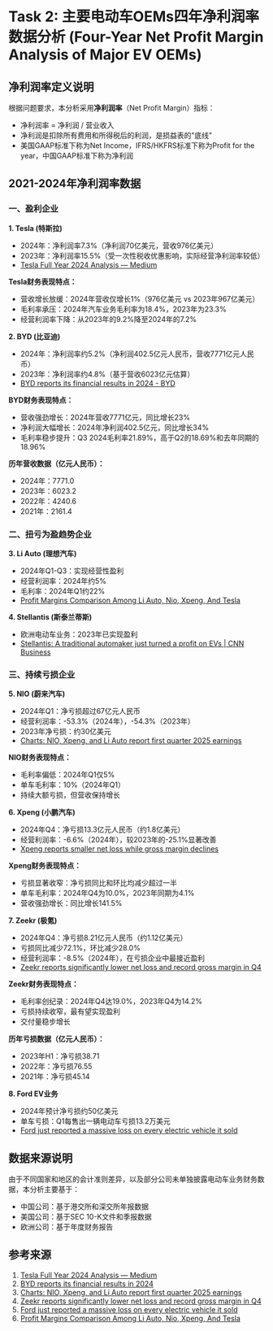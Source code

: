 # Task 2: 主要电动车OEMs四年净利润率数据分析 (Four-Year Net Profit Margin Analysis of Major EV OEMs)

## 净利润率定义说明

根据问题要求，本分析采用**净利润率**（Net Profit Margin）指标：
- 净利润率 = 净利润 / 营业收入
- 净利润是扣除所有费用和所得税后的利润，是损益表的"底线"
- 美国GAAP标准下称为Net Income，IFRS/HKFRS标准下称为Profit for the year，中国GAAP标准下称为净利润

## 2021-2024年净利润率数据

### 一、盈利企业

**1. Tesla (特斯拉)**
- 2024年：净利润率7.3%（净利润70亿美元，营收976亿美元）
- 2023年：净利润率15.5%（受一次性税收优惠影响，实际经营净利润率较低）
- [Tesla Full Year 2024 Analysis — Medium](https://medium.com/@nambos3rd/tesla-full-year-2024-analysis-a-review-of-actual-performance-my-financial-forecast-41ee70091b5a)

**Tesla财务表现特点：**
- 营收增长放缓：2024年营收仅增长1%（976亿美元 vs 2023年967亿美元）
- 毛利率承压：2024年汽车业务毛利率为18.4%，2023年为23.3%
- 经营利润率下降：从2023年的9.2%降至2024年的7.2%

**2. BYD (比亚迪)**
- 2024年：净利润率约5.2%（净利润402.5亿元人民币，营收7771亿元人民币）
- 2023年：净利润率约4.8%（基于营收6023亿元估算）
- [BYD reports its financial results in 2024 - BYD](https://bydukmedia.com/en/news-articles/byd-reports-its-financial-results-in-2024-revenue-hits-777.1-billion-yuan,-up-23-year-on-year.html)

**BYD财务表现特点：**
- 营收强劲增长：2024年营收7771亿元，同比增长23%
- 净利润大幅增长：2024年净利润402.5亿元，同比增长34%
- 毛利率稳步提升：Q3 2024毛利率21.89%，高于Q2的18.69%和去年同期的18.96%

**历年营收数据（亿元人民币）：**
- 2024年：7771.0
- 2023年：6023.2  
- 2022年：4240.6
- 2021年：2161.4

### 二、扭亏为盈趋势企业

**3. Li Auto (理想汽车)**
- 2024年Q1-Q3：实现经营性盈利
- 经营利润率：2024年约5%
- 毛利率：2024年Q1约22%
- [Profit Margins Comparison Among Li Auto, Nio, Xpeng, And Tesla](https://stockdividendscreener.com/auto-manufacturers/chinese-ev-makers-vs-tesla-in-margins-and-profitability/)

**4. Stellantis (斯泰兰蒂斯)**
- 欧洲电动车业务：2023年已实现盈利
- [Stellantis: A traditional automaker just turned a profit on EVs | CNN Business](https://www.cnn.com/2024/02/15/business/stellantis-earnings-electric-vehicles/index.html)

### 三、持续亏损企业

**5. NIO (蔚来汽车)**
- 2024年Q1：净亏损超过67亿元人民币
- 经营利润率：-53.3%（2024年），-54.3%（2023年）
- 2023年净亏损：约30亿美元
- [Charts: NIO, Xpeng, and Li Auto report first quarter 2025 earnings](https://technode.com/2025/06/06/charts-nio-xpeng-and-li-auto-report-first-quarter-2025-earnings/)

**NIO财务表现特点：**
- 毛利率偏低：2024年Q1仅5%
- 单车毛利率：10%（2024年Q1）
- 持续大额亏损，但营收保持增长

**6. Xpeng (小鹏汽车)**
- 2024年Q4：净亏损13.3亿元人民币（约1.8亿美元）
- 经营利润率：-6.6%（2024年），较2023年的-25.1%显著改善
- [Xpeng reports smaller net loss while gross margin declines](https://cnevpost.com/2025/03/18/xpeng-earnings-q4-2024/)

**Xpeng财务表现特点：**
- 亏损显著收窄：净亏损同比和环比均减少超过一半
- 单车毛利率：2024年Q4为10.0%，2023年同期为4.1%
- 营收强劲增长：同比增长141.5%

**7. Zeekr (极氪)**
- 2024年Q4：净亏损8.21亿元人民币（约1.12亿美元）
- 亏损同比减少72.1%，环比减少28.0%
- 经营利润率：-8.5%（2024年），在亏损企业中最接近盈利
- [Zeekr reports significantly lower net loss and record gross margin in Q4](https://cnevpost.com/2025/03/20/zeekr-q4-2024-earnings/)

**Zeekr财务表现特点：**
- 毛利率创纪录：2024年Q4达19.0%，2023年Q4为14.2%
- 亏损持续收窄，最有望实现盈利
- 交付量稳步增长

**历年亏损数据（亿元人民币）：**
- 2023年H1：净亏损38.71
- 2022年：净亏损76.55
- 2021年：净亏损45.14

**8. Ford EV业务**
- 2024年预计净亏损约50亿美元
- 单车亏损：Q1每售出一辆电动车亏损13.2万美元
- [Ford just reported a massive loss on every electric vehicle it sold](https://edition.cnn.com/2024/04/24/business/ford-earnings-ev-losses/index.html)

## 数据来源说明

由于不同国家和地区的会计准则差异，以及部分公司未单独披露电动车业务财务数据，本分析主要基于：
- 中国公司：基于港交所和深交所年报数据
- 美国公司：基于SEC 10-K文件和季报数据  
- 欧洲公司：基于年度财务报告

## 参考来源

1. [Tesla Full Year 2024 Analysis — Medium](https://medium.com/@nambos3rd/tesla-full-year-2024-analysis-a-review-of-actual-performance-my-financial-forecast-41ee70091b5a)
2. [BYD reports its financial results in 2024](https://bydukmedia.com/en/news-articles/byd-reports-its-financial-results-in-2024-revenue-hits-777.1-billion-yuan,-up-23-year-on-year.html)
3. [Charts: NIO, Xpeng, and Li Auto report first quarter 2025 earnings](https://technode.com/2025/06/06/charts-nio-xpeng-and-li-auto-report-first-quarter-2025-earnings/)
4. [Zeekr reports significantly lower net loss and record gross margin in Q4](https://cnevpost.com/2025/03/20/zeekr-q4-2024-earnings/)
5. [Ford just reported a massive loss on every electric vehicle it sold](https://edition.cnn.com/2024/04/24/business/ford-earnings-ev-losses/index.html)
6. [Profit Margins Comparison Among Li Auto, Nio, Xpeng, And Tesla](https://stockdividendscreener.com/auto-manufacturers/chinese-ev-makers-vs-tesla-in-margins-and-profitability/)
